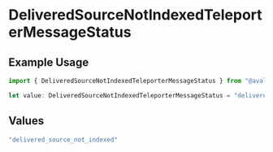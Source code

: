 # DeliveredSourceNotIndexedTeleporterMessageStatus

## Example Usage

```typescript
import { DeliveredSourceNotIndexedTeleporterMessageStatus } from "@avalabs/avalanche-sdk/models/components";

let value: DeliveredSourceNotIndexedTeleporterMessageStatus = "delivered_source_not_indexed";
```

## Values

```typescript
"delivered_source_not_indexed"
```